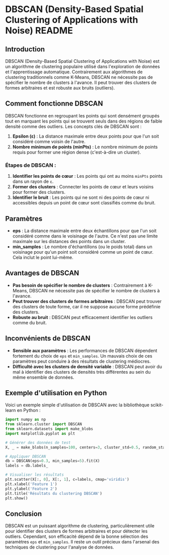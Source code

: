# DBSCAN (Density-Based Spatial Clustering of Applications with Noise) README

## Introduction

DBSCAN (Density-Based Spatial Clustering of Applications with Noise) est un algorithme de clustering populaire utilisé dans l'exploration de données et l'apprentissage automatique. Contrairement aux algorithmes de clustering traditionnels comme K-Means, DBSCAN ne nécessite pas de spécifier le nombre de clusters à l'avance. Il peut trouver des clusters de formes arbitraires et est robuste aux bruits (outliers).

## Comment fonctionne DBSCAN

DBSCAN fonctionne en regroupant les points qui sont densément groupés tout en marquant les points qui se trouvent seuls dans des régions de faible densité comme des outliers. Les concepts clés de DBSCAN sont :

1. **Epsilon (ε)** : La distance maximale entre deux points pour que l'un soit considéré comme voisin de l'autre.
2. **Nombre minimum de points (minPts)** : Le nombre minimum de points requis pour former une région dense (c'est-à-dire un cluster).

### Étapes de DBSCAN :

1. **Identifier les points de cœur** : Les points qui ont au moins `minPts` points dans un rayon de `ε`.
2. **Former des clusters** : Connecter les points de cœur et leurs voisins pour former des clusters.
3. **Identifier le bruit** : Les points qui ne sont ni des points de cœur ni accessibles depuis un point de cœur sont classifiés comme du bruit.

## Paramètres

- **eps** : La distance maximale entre deux échantillons pour que l'un soit considéré comme dans le voisinage de l'autre. Ce n'est pas une limite maximale sur les distances des points dans un cluster.
- **min_samples** : Le nombre d'échantillons (ou le poids total) dans un voisinage pour qu'un point soit considéré comme un point de cœur. Cela inclut le point lui-même.

## Avantages de DBSCAN

- **Pas besoin de spécifier le nombre de clusters** : Contrairement à K-Means, DBSCAN ne nécessite pas de spécifier le nombre de clusters à l'avance.
- **Peut trouver des clusters de formes arbitraires** : DBSCAN peut trouver des clusters de toute forme, car il ne suppose aucune forme prédéfinie des clusters.
- **Robuste au bruit** : DBSCAN peut efficacement identifier les outliers comme du bruit.

## Inconvénients de DBSCAN

- **Sensible aux paramètres** : Les performances de DBSCAN dépendent fortement du choix de `eps` et `min_samples`. Un mauvais choix de ces paramètres peut conduire à des résultats de clustering médiocres.
- **Difficulté avec les clusters de densité variable** : DBSCAN peut avoir du mal à identifier des clusters de densités très différentes au sein du même ensemble de données.

## Exemple d'utilisation en Python

Voici un exemple simple d'utilisation de DBSCAN avec la bibliothèque scikit-learn en Python :

```python
import numpy as np
from sklearn.cluster import DBSCAN
from sklearn.datasets import make_blobs
import matplotlib.pyplot as plt

# Générer des données de test
X, _ = make_blobs(n_samples=100, centers=3, cluster_std=0.5, random_state=0)

# Appliquer DBSCAN
db = DBSCAN(eps=0.3, min_samples=5).fit(X)
labels = db.labels_

# Visualiser les résultats
plt.scatter(X[:, 0], X[:, 1], c=labels, cmap='viridis')
plt.xlabel('Feature 1')
plt.ylabel('Feature 2')
plt.title('Résultats du clustering DBSCAN')
plt.show()
```

## Conclusion

DBSCAN est un puissant algorithme de clustering, particulièrement utile pour identifier des clusters de formes arbitraires et pour détecter les outliers. Cependant, son efficacité dépend de la bonne sélection des paramètres `eps` et `min_samples`. Il reste un outil précieux dans l'arsenal des techniques de clustering pour l'analyse de données.
